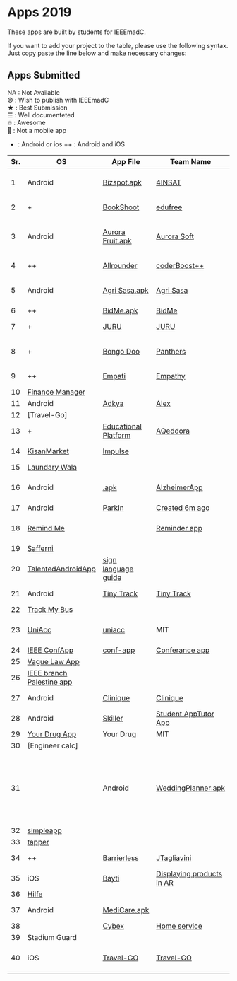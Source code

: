 # Apps 2019

These apps are built by students for IEEEmadC. 

If you want to add your project to the table, please use the following syntax. Just copy paste the line below and make necessary changes:

## Apps Submitted 
<!-- DO NOT REMOVE THIS

If you want to add your project to the table, please use the following syntax. Just copy paste the line below and make necessary changes:

| Your app name | Team Name | Short Description | [View Project](https://github.com/Your-Github-Username/Your-Project-Name) |

Please make necessary changes and add the edited lne just below the table....
-->
NA  : Not Available </br>
℗   : Wish to publish with IEEEmadC </br>
★   : Best Submission </br>
☰  : Well documenteted </br>
🔥  : Awesome </br>
📵  : Not a mobile app
+   : Android or ios
++  : Android and iOS

| Sr. | OS | App File | Team Name | Short Description | Licence | Country | Author | Badges |
|--------|--------|--------|--------|--------|--------|--------|--------|--------|
| 1 |Android|[Bizspot.apk](https://github.com/JihedChalghaf/Biz-Spot/blob/master/Apk/BizspotApp.apk) | [4INSAT](https://github.com/JihedChalghaf/Biz-Spot) | [A Network of business owners and service providers](https://www.youtube.com/watch?v=YKQZ-_8ZWIw) | MIT | Tunisia | [Jihed Chalghaf](https://github.com/jihedchalghaf) | |
| 2 |+|[BookShoot](https://drive.google.com/open?id=1s3FiyAtYhkJwC0REF5UBfiFxPpoPedeA)| [edufree](https://github.com/brianzhou139/BookShoot) | Book review and recommendation app| MIT | NA |[@brianzhou139](https://github.com/brianzhou139)| |
| 3 |Android|[Aurora Fruit.apk](https://github.com/aurora-soft/aurora-fruts/raw/master/apk/app.apk)| [Aurora Soft](https://github.com/aurora-soft/aurora-fruts) |Specialized food App | MIT | Bolivia |*Danna Calle<br> *Silvana Gutierrez<br> *Alvaro Martinez<br> *Marco Leonardini | |
| 4 |++|[Allrounder](https://drive.google.com/open?id=1A_3GV3xwT_JzhxO9seSI264QppiQI96S)| [coderBoost++](https://github.com/poojakumari11228/AllrounderPropertyManagementSystem.git) | Allrounder Property Management System App|Apache|Pakistan|[@BhagiaSheri](https://github.com/BhagiaSheri) [@poojakumari11228](https://github.com/poojakumari11228)| |
| 5|Android|[Agri Sasa.apk](https://github.com/bensalcie/Agri-Sasa/blob/master/IEEE%20MADC%202019%20FILES/Agrisasa.apk) | [Agri Sasa](https://github.com/bensalcie/Agri-Sasa) | Helps farmers reach customers using machine learning| MIT | Kenya | [Benard Ngoda](https://github.com/bensalcie) | |
| 6 |++|[BidMe.apk](https://github.com/mobileappz007/BidMe-IEEEMadC/blob/master/apk/bidme.apk) | [BidMe](https://github.com/mobileappz007) |Classifier app | MIT | India | [Shubham](https://github.com/mobileappz007) | |
| 7 |+|[JURU](https://drive.google.com/file/d/1u6X76Kshrd_d8qo4J6775YIykPP2ziwW/view?usp=drivesdk)| [JURU](https://github.com/solution-odii/humanitarianApp) |Humanitarian donation app| MIT | Nigeria |[Odii Chinedum](https://github.com/solution-odii)@Marshall17](https://github.com/Marshall17)| |
| 8 |+|[Bongo Doo](https://drive.google.com/open?id=1BEv35Ey2b0Evsl-wfNJQjFNTDPsO6_rq) | [Panthers](https://github.com/bensalcie/Bongodoo/) | Memory game that revolutionizes the way young persons think | MIT | Kenya | [Benard Ngoda](https://github.com/bensalcie/) | |
| 9 |++|[Empati](https://github.com/ozandndar/Empathy/tree/master) | [Empathy](https://github.com/ozandndar/Empathy/tree/master) |Teaches the Turkish Sign Language | MIT | Turkey |Ozan Dundar, Utku Erdemir, Furkan Aydin |
| 10 |[Finance Manager](https://github.com/rahulmool/NayaWalaFinanceApp) |
| 11 |Android|[Adkya](https://play.google.com/store/apps/details?id=com.arapeak.adkya) | [Alex](https://github.com/alex8530/) | Lets child learn smart| MIT | Palestine | [Alex](https://github.com/alex8530/) | |
| 12 |[Travel-Go] |
| 13 |+ |[Educational Platform](https://drive.google.com/open?id=11skea61cdXOnfASeSv64AccVHgI87i0k) | [AQeddora](https://github.com/IEEEmadC/IEEEmadC-wiki/blob/gh-pages/wiki/Educational%20Platform.md#contact-information) | [Education platfrom](https://youtu.be/N_pD-bsX4Wc) | MIT |Palestine | [AQaddora](https://github.com/AQaddora) | |
| 14 |[KisanMarket]()|[Impulse](https://github.com/komalsupekar/KisanMarket)| |[Komal Supekar](https://github.com/komalsupekar) [Madhusudan babar](https://github.com/madhusudanbabar)| |
| 15 |[Laundary Wala]() |
| 16 |Android|[.apk](https://drive.google.com/open?id=1mVcfzcEyxKNAF7YMHsGxruWSW9KAzJH0)| [AlzheimerApp](https://github.com/BhagiaSheri/AlzheimerApp.git) |coderBoost++|Memory Stash Alzheimer's Aid App|Apache-2.0|Pakistan|[@BhagiaSheri (https://github.com/BhagiaSheri) [@poojakumari11228](https://github.com/poojakumari11228)| |
| 17 |Android|[ParkIn]()|[Created 6m ago](https://github.com/hridoy100/ParkInAndroid) |
| 18 |[Remind Me](https://github.com/byshy/ieee_mvp)| |[Reminder app](https://youtu.be/UfQFs5SrogU)||[Basel Hadrous](https://github.com/byshy)[Mohammad Isleem](https://github.com/mohammadeslim22)|
| 19 |[Safferni]() |
| 20 |[TalentedAndroidApp]() | [sign language guide]()|
| 21 |Android|[Tiny Track](https://github.com/bensalcie/Tiny-Track/blob/master/tiny_truck_apk/tiny_track.apk) | [Tiny Track](https://github.com/bensalcie/Tiny-Track/) | Helps employers manage their workers remotely | [LICENSE](https://github.com/bensalcie/Tiny-Track/blob/master/LICENSE) | Kenya | [Benard Ngoda](https://github.com/bensalcie)  |
| 22 |[Track My Bus]() |
| 23 |[UniAcc](https://drive.google.com/open?id=1FbUkfJ_gm5arVU_7rB5UJB7w5fgM9Pm2)|[uniacc](https://github.com/Suvink/uniacc) |MIT|Sri Lanka|Suvin Nimnaka, Dilhani Gamhatha, Hirusha Chamod ||
| 24 |[IEEE ConfApp](https://github.com/vitomedved/conf-app/tree/master/apks) | [conf-app](https://github.com/vitomedved/conf-app/)| [Conferance app]((https://www.youtube.com/watch?v=FvcSN-4xfFw)) | [LICENSE](https://github.com/vitomedved/conf-app/blob/master/LICENSE) | Croatia | [Contributors](https://github.com/vitomedved/conf-app/graphs/contributors)
| 25 |[Vague Law App]() |
| 26 |[IEEE branch Palestine app](https://www.youtube.com/watch?v=ytHCnIkhfY0) |
| 27 |Android|[Clinique](https://github.com/IEEEmadC/Clinique/blob/master/app-debug.apk) |[Clinique](https://github.com/IEEEmadC/Clinique)|[App for doctors with their private clinic](https://www.youtube.com/watch?v=fSXeXd5x5W0)|[Apache](https://github.com/hzdawoud/Clinique/blob/master/LICENSE)| | Palestine | Amr Monzir, Khaled Shurrab, Hazem Dawoud | |
| 28 |Android|[Skiller]() | [Student App](https://github.com/AhmedAshour/skiller-student)[Tutor App](https://github.com/AhmedAshour/skiller-tutor)||||
| 29 |[Your Drug App](https://github.com/ShrooqAymanAwaily/YourDrug)| Your Drug | MIT| [Shrooq Ayman Awaily](https://github.com/ShrooqAymanAwaily)||
| 30 |[Engineer calc]|[]()|[]()| |
| 31 || Android |<a href="https://github.com/AmrTelbani/WeddingPlanner/raw/b3c474913d4eb5e567a7bbc70e4b2764780acc0e/Wedding%20Planner.apk"> WeddingPlanner.apk </a> | Masters | <a href="https://youtu.be/2VyHPp-W52o" rel="nofollow"> Wedding Planner Application is an android application for people who are looking for buy or rent stuff for marriage and for sellers of this stuff</a> | MIT | Palestine| <a href="https://github.com/AmrTelbani">Amr Telbani</a> | ||
| 32 |[simpleapp]() |
| 33 |[tapper]() |
| 34 | ++ | [Barrierless](https://drive.google.com/drive/folders/1oNNpbmPYyNxXA5mD2VLTcY0zzK46PY8x?usp=sharing) | [JTagliavini](https://github.com/JTagliavini/Barrierless) | Helps importers to connect with exporters | [Proprietary](https://en.wikipedia.org/wiki/Proprietary_software) | Argentina | Federico Muñiz [Jonathan Tagliavini](https://github.com/JTagliavini) | |
| 35 |iOS|[Bayti](https://github.com/djayyab/-IOS-App-IEEEMadC) | [Displaying products in AR](https://camo.githubusercontent.com/3d53b41fcf7bc8c2bc4d7a006fec0afccb6d2336/68747470733a2f2f64726976652e676f6f676c652e636f6d2f66696c652f642f3142444c67686167655a5f316b4d424733354b42447958302d4348504c4e73372d2f766965773f7573703d73686172696e67) | | |[Doaa AbuJayyab](https://github.com/djayyab)|MIT||
| 36 |[Hilfe]() |
| 37 |Android|[MediCare.apk](https://github.com/HabibRh26/IEEE-madC-app-Medicine-Reminder-/tree/master/apk) ||[Medicare](https://github.com/HabibRh26/IEEE-madC-app-Medicine-Reminder-)|[The medicine reminder](https://youtu.be/7KOB4LaFVrc)|Dhaka|GNU |[Md.Habibur Rahman](https://github.com/HabibRh26/IEEE-madC-app-Medicine-Reminder-)[Tabia Tanzin Prema](https://github.com/tabia309),Md.Mushfique Anwar| |
| 38 ||[Cybex](https://github.com/jawad421/knockdoor)|[Home service](https://youtu.be/u0jUrLSELKM/) |
|39|Stadium Guard||
|40|iOS|[Travel-GO]()|[Travel-GO]((https://github.com/MANI14011998/madC))|[Split Travel](https://youtu.be/O1qPHr9ugkQ)(https://youtu.be/n-J2_IvNDvw) |MIT|[Raghav](https://github.com/raghavdhingra),[Maninder Singh](https://github.com/mani14011998),[Sahil Galavat](https://github.com/sahil2029)||
